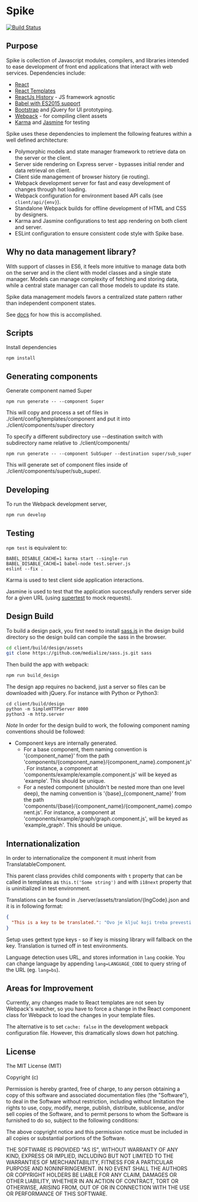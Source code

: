 # Spike

[![Build Status](https://travis-ci.org/AnalyticsFire/spike.svg?branch=master)](https://travis-ci.org/AnalyticsFire/spike)

## Purpose

Spike is collection of Javascript modules, compilers, and libraries intended to ease development of front end applications that interact with web services. Dependencies include:
- [React](https://facebook.github.io/react/)
- [React Templates](http://wix.github.io/react-templates/)
- [ReactJs History](https://github.com/mjackson/history) - JS framework agnostic
- [Babel with ES2015 support](https://babeljs.io/docs/learn-es2015/)
- [Bootstrap](http://getbootstrap.com/) and jQuery for UI prototyping.
- [Webpack](https://webpack.github.io/) - for compiling client assets
- [Karma](https://karma-runner.github.io/0.13/index.html) and [Jasmine](http://jasmine.github.io/) for testing

Spike uses these dependencies to implement the following features within a well defined architecture:
- Polymorphic models and state manager framework to retrieve data on the server or the client.
- Server side rendering on Express server - bypasses initial render and data retrieval on client.
- Client side management of browser history (ie routing).
- Webpack development server for fast and easy development of changes through hot loading.
- Webpack configuration for environment based API calls (see `client/api/{env}`).
- Standalone Webpack builds for offline development of HTML and CSS by designers.
- Karma and Jasmine configurations to test app rendering on both client and server.
- ESLint configuration to ensure consistent code style with Spike base.

## Why no data management library?

With support of classes in ES6, it feels more intuitive to manage data both on the server and in the client with model classes and a single state manager. Models can manage complexity of fetching and storing data, while a central state manager can call those models to update its state.

Spike data management models favors a centralized state pattern rather than independent component states.

See [docs](docs) for how this is accomplished.

## Scripts

Install dependencies
```
npm install
```

## Generating components

Generate component named Super
```
npm run generate -- --component Super
```

This will copy and process a set of files in ./client/config/templates/component
and put it into ./client/components/super directory

To specify a different subdirectory use --destination switch with subdirectory name relative to ./client/components/

```
npm run generate -- --component SubSuper --destination super/sub_super
```

This will generate set of component files inside of ./client/components/super/sub_super/.


## Developing

To run the Webpack development server,

```sh
npm run develop
```

## Testing

`npm test` is equivalent to:

```
BABEL_DISABLE_CACHE=1 karma start --single-run
BABEL_DISABLE_CACHE=1 babel-node test.server.js
eslint --fix .
```

Karma is used to test client side application interactions.

Jasmine is used to test that the application successfully renders server side for a given URL (using [supertest](https://github.com/visionmedia/supertest) to mock requests).

## Design Build

To build a design pack, you first need to install [sass.js](https://github.com/medialize/sass.js/) in the design build directory so the design build can compile the sass in the browser.

```sh
cd client/build/design/assets
git clone https://github.com/medialize/sass.js.git sass
```

Then build the app with webpack:

```sh
npm run build_design
```

The design app requires no backend, just a server so files can be downloaded with jQuery. For instance with Python or Python3:

```
cd client/build/design
python -m SimpleHTTPServer 8000
python3 -m http.server
```

*Note*
In order for the design build to work, the following component naming conventions should be followed:
- Component keys are internally generated.
  - For a base component, them naming convention is '{component_name}' from the path 'components/{component_name}/{component_name}.component.js'. For instance, a component at 'components/example/example.component.js' will be keyed as 'example'. This should be unique.
  - For a nested component (shouldn't be nested more than one level deep), the naming convention is '{base}_{component_name}' from the path 'components/{base}/{component_name}/{component_name}.component.js'. For instance, a component at 'components/example/graph/graph.component.js', will be keyed as 'example_graph'. This should be unique.


## Internationalization

In order to internationalize the component it must inherit from TranslatableComponent.

This parent class provides child components with `t` property that
can be called in templates as `this.t('Some string')` and with `i18next` property that is uninitialized in test environment.

Translations can be found in ./server/assets/translation/{lngCode}.json and it is in following format:

```json
{
  "This is a key to be translated.": "Ovo je ključ koji treba prevesti."
}
```

Setup uses gettext type keys - so if key is missing library will fallback on the key. Translation is turned off in test environments.

Language detection uses URL, and stores information in `lang` cookie.
You can change language by appending `lang=LANGUAGE_CODE` to query string of the URL (eg. `lang=bs`).

## Areas for Improvement

Currently, any changes made to React templates are not seen by Webpack's watcher, so you have to force a change in the React component class for Webpack to load the changes in your template files.

The alternative is to set `cache: false` in the development webpack configuration file. However, this dramatically slows down hot patching.


## License

The MIT License (MIT)

Copyright (c) <year> <copyright holders>

Permission is hereby granted, free of charge, to any person obtaining a copy of this software and associated documentation files (the "Software"), to deal in the Software without restriction, including without limitation the rights to use, copy, modify, merge, publish, distribute, sublicense, and/or sell copies of the Software, and to permit persons to whom the Software is furnished to do so, subject to the following conditions:

The above copyright notice and this permission notice must be included in all copies or substantial portions of the Software.

THE SOFTWARE IS PROVIDED "AS IS", WITHOUT WARRANTY OF ANY KIND, EXPRESS OR IMPLIED, INCLUDING BUT NOT LIMITED TO THE WARRANTIES OF MERCHANTABILITY, FITNESS FOR A PARTICULAR PURPOSE AND NONINFRINGEMENT. IN NO EVENT SHALL THE AUTHORS OR COPYRIGHT HOLDERS BE LIABLE FOR ANY CLAIM, DAMAGES OR OTHER LIABILITY, WHETHER IN AN ACTION OF CONTRACT, TORT OR OTHERWISE, ARISING FROM, OUT OF OR IN CONNECTION WITH THE USE OR PERFORMANCE OF THIS SOFTWARE.
